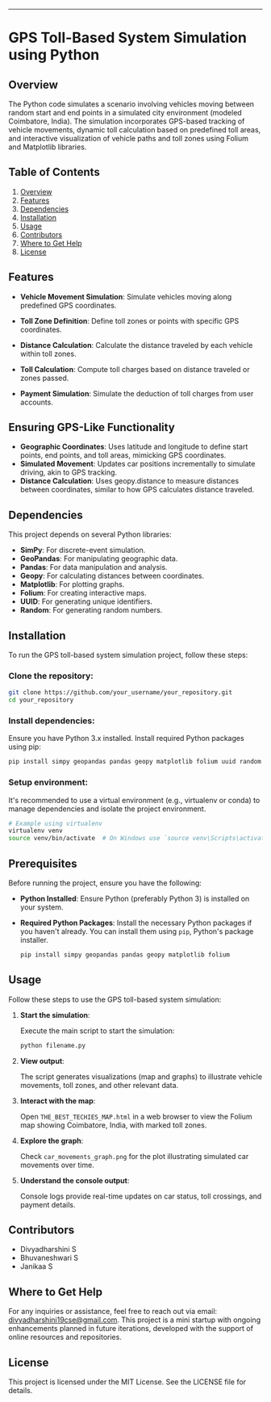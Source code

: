 ---

# GPS Toll-Based System Simulation using Python

## Overview

The Python code simulates a scenario involving vehicles moving between random start and end points in a simulated city environment (modeled Coimbatore, India). The simulation incorporates GPS-based tracking of vehicle movements, dynamic toll calculation based on predefined toll areas, and interactive visualization of vehicle paths and toll zones using Folium and Matplotlib libraries.

## Table of Contents

1. [Overview](#overview)
2. [Features](#features)
3. [Dependencies](#dependencies)
4. [Installation](#installation)
5. [Usage](#usage)
6. [Contributors](#contributors)
7. [Where to Get Help](#where-to-get-help)
8. [License](#license)

## Features

- **Vehicle Movement Simulation**: Simulate vehicles moving along predefined GPS coordinates.
  
- **Toll Zone Definition**: Define toll zones or points with specific GPS coordinates.
  
- **Distance Calculation**: Calculate the distance traveled by each vehicle within toll zones.
  
- **Toll Calculation**: Compute toll charges based on distance traveled or zones passed.
  
- **Payment Simulation**: Simulate the deduction of toll charges from user accounts.
## Ensuring GPS-Like Functionality
- **Geographic Coordinates**:
  Uses latitude and longitude to define start points, end points, and toll areas, mimicking GPS coordinates.
- **Simulated Movement**:
  Updates car positions incrementally to simulate driving, akin to GPS tracking.
- **Distance Calculation**:
  Uses geopy.distance to measure distances between coordinates, similar to how GPS calculates distance traveled.

## Dependencies

This project depends on several Python libraries:

- **SimPy**: For discrete-event simulation.
- **GeoPandas**: For manipulating geographic data.
- **Pandas**: For data manipulation and analysis.
- **Geopy**: For calculating distances between coordinates.
- **Matplotlib**: For plotting graphs.
- **Folium**: For creating interactive maps.
- **UUID**: For generating unique identifiers.
- **Random**: For generating random numbers.

## Installation

To run the GPS toll-based system simulation project, follow these steps:

### Clone the repository:

```bash
git clone https://github.com/your_username/your_repository.git
cd your_repository
```

### Install dependencies:

Ensure you have Python 3.x installed. Install required Python packages using pip:

```bash
pip install simpy geopandas pandas geopy matplotlib folium uuid random
```

### Setup environment:

It's recommended to use a virtual environment (e.g., virtualenv or conda) to manage dependencies and isolate the project environment.

```bash
# Example using virtualenv
virtualenv venv
source venv/bin/activate  # On Windows use `source venv\Scripts\activate`
```
## Prerequisites

Before running the project, ensure you have the following:

- **Python Installed**: Ensure Python (preferably Python 3) is installed on your system.

- **Required Python Packages**: Install the necessary Python packages if you haven't already. You can install them using `pip`, Python's package installer.

  ```sh
  pip install simpy geopandas pandas geopy matplotlib folium
## Usage

Follow these steps to use the GPS toll-based system simulation:

1. **Start the simulation**:

   Execute the main script to start the simulation:
   
   ```bash
   python filename.py
   ```

2. **View output**:

   The script generates visualizations (map and graphs) to illustrate vehicle movements, toll zones, and other relevant data.

3. **Interact with the map**:

   Open `THE_BEST_TECHIES_MAP.html` in a web browser to view the Folium map showing Coimbatore, India, with marked toll zones.

4. **Explore the graph**:

   Check `car_movements_graph.png` for the plot illustrating simulated car movements over time.

5. **Understand the console output**:

   Console logs provide real-time updates on car status, toll crossings, and payment details.

## Contributors

- Divyadharshini S
- Bhuvaneshwari S
- Janikaa S

## Where to Get Help

For any inquiries or assistance, feel free to reach out via email: divyadharshini19cse@gmail.com. This project is a mini startup with ongoing enhancements planned in future iterations, developed with the support of online resources and repositories.

## License

This project is licensed under the MIT License. See the LICENSE file for details.
